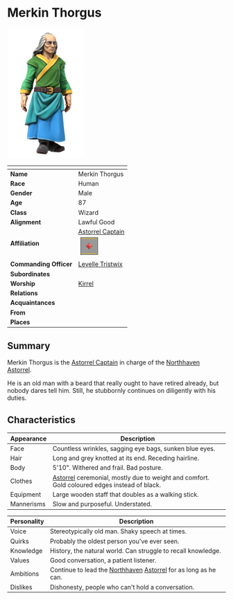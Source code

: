 # Merkin Thorgus

<img src="../../images/people/merkin-thorgus.png" height="300" />

| []() | |
| --- | --- |
| **Name** | Merkin Thorgus |
| **Race** | Human |
| **Gender** | Male |
| **Age** | 87 |
| **Class** | Wizard |
| **Alignment** | Lawful Good |
| **Affiliation** | [Astorrel Captain](../civilisations/kingdom-of-astor/organisations/astorrel/ranks/6-captain.md)<br /><img src="../../images/ranks/astorrel-6-captain.png" height="50" /> |
| **Commanding Officer** | [Levelle Tristwix](levelle-tristwix.md) |
| **Subordinates** | |
| **Worship** | [Kirrel](../gods/gods/kirrel.md) |
| **Relations** | |
| **Acquaintances** | |
| **From** | |
| **Places** | |

## Summary

Merkin Thorgus is the [Astorrel Captain](../civilisations/kingdom-of-astor/organisations/astorrel/ranks/6-captain.md) in charge of the [Northhaven](../civilisations/kingdom-of-astor/settlements/northhaven/README.md) [Astorrel](../civilisations/kingdom-of-astor/organisations/astorrel/README.md).

He is an old man with a beard that really ought to have retired already, but nobody dares tell him. Still, he stubbornly continues on diligently with his duties.

## Characteristics

| Appearance | Description |
| --- | --- |
| Face | Countless wrinkles, sagging eye bags, sunken blue eyes. |
| Hair | Long and grey knotted at its end. Receding hairline. |
| Body | 5'10". Withered and frail. Bad posture. |
| Clothes | [Astorrel](../civilisations/kingdom-of-astor/organisations/astorrel/README.md) ceremonial, mostly due to weight and comfort. Gold coloured edges instead of black. |
| Equipment | Large wooden staff that doubles as a walking stick. |
| Mannerisms | Slow and purposeful. Understated. |

| Personality | Description |
| --- | --- |
| Voice | Stereotypically old man. Shaky speech at times. |
| Quirks | Probably the oldest person you've ever seen. |
| Knowledge | History, the natural world. Can struggle to recall knowledge. |
| Values | Good conversation, a patient listener. |
| Ambitions | Continue to lead the [Northhaven](../civilisations/kingdom-of-astor/settlements/northhaven/README.md) [Astorrel](../civilisations/kingdom-of-astor/organisations/astorrel/README.md) for as long as he can. |
| Dislikes | Dishonesty, people who can't hold a conversation. |
